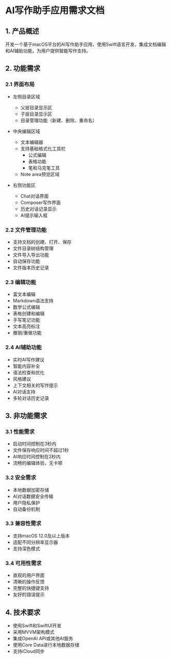 # AI写作助手应用需求文档

## 1. 产品概述
开发一个基于macOS平台的AI写作助手应用，使用Swift语言开发，集成文档编辑和AI辅助功能，为用户提供智能写作支持。

## 2. 功能需求

### 2.1 界面布局
- 左侧目录区域
  - 父层目录显示区
  - 子层目录显示区
  - 目录管理功能（新建、删除、重命名）
  
- 中央编辑区域
  - 文本编辑器
  - 支持基础格式化工具栏
    - 公式编辑
    - 表格功能
    - 笔和马克笔工具
  - Note area预览区域

- 右侧功能区
  - Chat对话界面
  - Composer写作界面
  - 历史对话记录显示
  - AI提示输入框

### 2.2 文件管理功能
- 支持文档的创建、打开、保存
- 文件目录树结构管理
- 文件导入导出功能
- 自动保存功能
- 文件版本历史记录

### 2.3 编辑功能
- 富文本编辑
- Markdown语法支持
- 数学公式编辑
- 表格创建和编辑
- 手写笔记功能
- 文本高亮标注
- 撤销/重做功能

### 2.4 AI辅助功能
- 实时AI写作建议
- 智能内容补全
- 语法检查和优化
- 风格建议
- 上下文相关的写作提示
- AI对话支持
- 多轮对话历史记录

## 3. 非功能需求

### 3.1 性能需求
- 启动时间控制在3秒内
- 文件保存响应时间不超过1秒
- AI响应时间控制在2秒内
- 流畅的编辑体验，无卡顿

### 3.2 安全需求
- 本地数据加密存储
- AI对话数据安全传输
- 用户隐私保护
- 自动备份机制

### 3.3 兼容性需求
- 支持macOS 12.0及以上版本
- 适配不同分辨率显示器
- 支持深色模式

### 3.4 可用性需求
- 直观的用户界面
- 清晰的操作反馈
- 完整的快捷键支持
- 友好的错误提示

## 4. 技术要求
- 使用Swift和SwiftUI开发
- 采用MVVM架构模式
- 集成OpenAI API或其他AI服务
- 使用Core Data进行本地数据存储
- 支持iCloud同步
